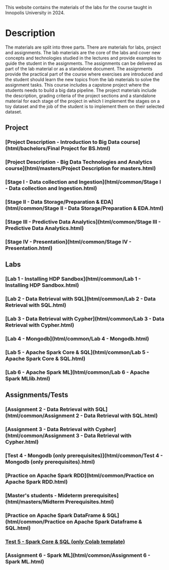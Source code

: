 This website contains the materials of the labs for the course taught in Innopolis University in 2024.

# Description

The materials are split into three parts. There are materials for labs, project and assignments. The lab materials are the core of the labs and cover new concepts and technologies studied in the lectures and provide examples to guide the student in the assignments. The assignments can be delivered as part of the lab material or as a standalone document. The assignments provide the practical part of the course where exercises are introduced and the student should learn the new topics from the lab materials to solve the assignment tasks. This course includes a capstone project where the students needs to build a big data pipeline. The project materials include the description, grading criteria of the project sections and a standalone material for each stage of the project in which I implement the stages on a toy dataset and the job of the student is to implement them on their selected dataset.

## Project

### [Project Description - Introduction to Big Data course](html/bachelors/Final Project for BS.html)

### [Project Description - Big Data Technologies and Analytics course](html/masters/Project Description for masters.html)

### [Stage I - Data collection and Ingestion](html/common/Stage I - Data collection and Ingestion.html)

### [Stage II - Data Storage/Preparation & EDA](html/common/Stage II - Data Storage/Preparation & EDA.html)

### [Stage III - Predictive Data Analytics](html/common/Stage III - Predictive Data Analytics.html)

### [Stage IV - Presentation](html/common/Stage IV - Presentation.html)

## Labs

### [Lab 1 - Installing HDP Sandbox](html/common/Lab 1 - Installing HDP Sandbox.html)

### [Lab 2 - Data Retrieval with SQL](html/common/Lab 2 - Data Retrieval with SQL.html)

### [Lab 3 - Data Retrieval with Cypher](html/common/Lab 3 - Data Retrieval with Cypher.html)

### [Lab 4 - Mongodb](html/common/Lab 4 - Mongodb.html)

### [Lab 5 - Apache Spark Core & SQL](html/common/Lab 5 - Apache Spark Core & SQL.html)

### [Lab 6 - Apache Spark ML](html/common/Lab 6 - Apache Spark MLlib.html)
<!-- ### [Lab 7 - Apache Spark Streaming](html/common/Lab 7 - Apache Spark Streaming.html) -->


## Assignments/Tests

### [Assignment 2 - Data Retrieval with SQL](html/common/Assignment 2 - Data Retrieval with SQL.html)

### [Assignment 3 - Data Retrieval with Cypher](html/common/Assignment 3 - Data Retrieval with Cypher.html)

### [Test 4 - Mongodb (only prerequisites)](html/common/Test 4 - Mongodb (only prerequisites).html)

### [Practice on Apache Spark RDD](html/common/Practice on Apache Spark RDD.html)

### [Master's students - Mideterm prerequisites](html/masters/Midterm Prerequisites.html)

### [Practice on Apache Spark DataFrame & SQL](html/common/Practice on Apache Spark Dataframe & SQL.html)

### [Test 5 - Spark Core & SQL (only Colab template)](https://colab.research.google.com/drive/1iKOJkuXleIDfoDngle1QGNT9pwMF9ZN1?usp=sharing)

### [Assignment 6 - Spark ML](html/common/Assignment 6 - Spark ML.html)


<!-- ### [Assignment 4 - Mongodb](html/common/Assignment 4 - Mongodb.html) -->



<!-- docker cp hackmd-codimd-1:/home/hackmd/app/public/uploads "C:\Users\Admin\Documents\Inno\bigdata2024\github\fjiubd2024\html\common\" -->